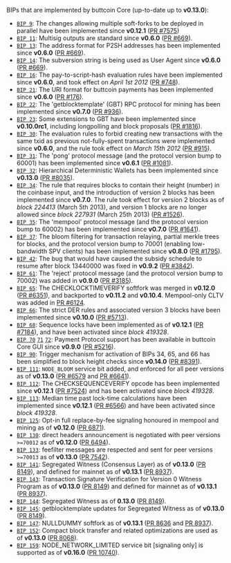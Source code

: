 BIPs that are implemented by buttcoin Core (up-to-date up to **v0.13.0**):

* [`BIP 9`](https://github.com/buttcoin/bips/blob/master/bip-0009.mediawiki): The changes allowing multiple soft-forks to be deployed in parallel have been implemented since **v0.12.1**  ([PR #7575](https://github.com/buttcoin/buttcoin/pull/7575))
* [`BIP 11`](https://github.com/buttcoin/bips/blob/master/bip-0011.mediawiki): Multisig outputs are standard since **v0.6.0** ([PR #669](https://github.com/buttcoin/buttcoin/pull/669)).
* [`BIP 13`](https://github.com/buttcoin/bips/blob/master/bip-0013.mediawiki): The address format for P2SH addresses has been implemented since **v0.6.0** ([PR #669](https://github.com/buttcoin/buttcoin/pull/669)).
* [`BIP 14`](https://github.com/buttcoin/bips/blob/master/bip-0014.mediawiki): The subversion string is being used as User Agent since **v0.6.0** ([PR #669](https://github.com/buttcoin/buttcoin/pull/669)).
* [`BIP 16`](https://github.com/buttcoin/bips/blob/master/bip-0016.mediawiki): The pay-to-script-hash evaluation rules have been implemented since **v0.6.0**, and took effect on *April 1st 2012* ([PR #748](https://github.com/buttcoin/buttcoin/pull/748)).
* [`BIP 21`](https://github.com/buttcoin/bips/blob/master/bip-0021.mediawiki): The URI format for buttcoin payments has been implemented since **v0.6.0** ([PR #176](https://github.com/buttcoin/buttcoin/pull/176)).
* [`BIP 22`](https://github.com/buttcoin/bips/blob/master/bip-0022.mediawiki): The 'getblocktemplate' (GBT) RPC protocol for mining has been implemented since **v0.7.0** ([PR #936](https://github.com/buttcoin/buttcoin/pull/936)).
* [`BIP 23`](https://github.com/buttcoin/bips/blob/master/bip-0023.mediawiki): Some extensions to GBT have been implemented since **v0.10.0rc1**, including longpolling and block proposals ([PR #1816](https://github.com/buttcoin/buttcoin/pull/1816)).
* [`BIP 30`](https://github.com/buttcoin/bips/blob/master/bip-0030.mediawiki): The evaluation rules to forbid creating new transactions with the same txid as previous not-fully-spent transactions were implemented since **v0.6.0**, and the rule took effect on *March 15th 2012* ([PR #915](https://github.com/buttcoin/buttcoin/pull/915)).
* [`BIP 31`](https://github.com/buttcoin/bips/blob/master/bip-0031.mediawiki): The 'pong' protocol message (and the protocol version bump to 60001) has been implemented since **v0.6.1** ([PR #1081](https://github.com/buttcoin/buttcoin/pull/1081)).
* [`BIP 32`](https://github.com/buttcoin/bips/blob/master/bip-0032.mediawiki): Hierarchical Deterministic Wallets has been implemented since **v0.13.0** ([PR #8035](https://github.com/buttcoin/buttcoin/pull/8035)).
* [`BIP 34`](https://github.com/buttcoin/bips/blob/master/bip-0034.mediawiki): The rule that requires blocks to contain their height (number) in the coinbase input, and the introduction of version 2 blocks has been implemented since **v0.7.0**. The rule took effect for version 2 blocks as of *block 224413* (March 5th 2013), and version 1 blocks are no longer allowed since *block 227931* (March 25th 2013) ([PR #1526](https://github.com/buttcoin/buttcoin/pull/1526)).
* [`BIP 35`](https://github.com/buttcoin/bips/blob/master/bip-0035.mediawiki): The 'mempool' protocol message (and the protocol version bump to 60002) has been implemented since **v0.7.0** ([PR #1641](https://github.com/buttcoin/buttcoin/pull/1641)).
* [`BIP 37`](https://github.com/buttcoin/bips/blob/master/bip-0037.mediawiki): The bloom filtering for transaction relaying, partial merkle trees for blocks, and the protocol version bump to 70001 (enabling low-bandwidth SPV clients) has been implemented since **v0.8.0** ([PR #1795](https://github.com/buttcoin/buttcoin/pull/1795)).
* [`BIP 42`](https://github.com/buttcoin/bips/blob/master/bip-0042.mediawiki): The bug that would have caused the subsidy schedule to resume after block 13440000 was fixed in **v0.9.2** ([PR #3842](https://github.com/buttcoin/buttcoin/pull/3842)).
* [`BIP 61`](https://github.com/buttcoin/bips/blob/master/bip-0061.mediawiki): The 'reject' protocol message (and the protocol version bump to 70002) was added in **v0.9.0** ([PR #3185](https://github.com/buttcoin/buttcoin/pull/3185)).
* [`BIP 65`](https://github.com/buttcoin/bips/blob/master/bip-0065.mediawiki): The CHECKLOCKTIMEVERIFY softfork was merged in **v0.12.0** ([PR #6351](https://github.com/buttcoin/buttcoin/pull/6351)), and backported to **v0.11.2** and **v0.10.4**. Mempool-only CLTV was added in [PR #6124](https://github.com/buttcoin/buttcoin/pull/6124).
* [`BIP 66`](https://github.com/buttcoin/bips/blob/master/bip-0066.mediawiki): The strict DER rules and associated version 3 blocks have been implemented since **v0.10.0** ([PR #5713](https://github.com/buttcoin/buttcoin/pull/5713)).
* [`BIP 68`](https://github.com/buttcoin/bips/blob/master/bip-0068.mediawiki): Sequence locks have been implemented as of **v0.12.1**  ([PR #7184](https://github.com/buttcoin/buttcoin/pull/7184)), and have been activated since *block 419328*.
* [`BIP 70`](https://github.com/buttcoin/bips/blob/master/bip-0070.mediawiki) [`71`](https://github.com/buttcoin/bips/blob/master/bip-0071.mediawiki) [`72`](https://github.com/buttcoin/bips/blob/master/bip-0072.mediawiki): Payment Protocol support has been available in buttcoin Core GUI since **v0.9.0** ([PR #5216](https://github.com/buttcoin/buttcoin/pull/5216)).
* [`BIP 90`](https://github.com/buttcoin/bips/blob/master/bip-0090.mediawiki): Trigger mechanism for activation of BIPs 34, 65, and 66 has been simplified to block height checks since **v0.14.0** ([PR #8391](https://github.com/buttcoin/buttcoin/pull/8391)).
* [`BIP 111`](https://github.com/buttcoin/bips/blob/master/bip-0111.mediawiki): `NODE_BLOOM` service bit added, and enforced for all peer versions as of **v0.13.0** ([PR #6579](https://github.com/buttcoin/buttcoin/pull/6579) and [PR #6641](https://github.com/buttcoin/buttcoin/pull/6641)).
* [`BIP 112`](https://github.com/buttcoin/bips/blob/master/bip-0112.mediawiki): The CHECKSEQUENCEVERIFY opcode has been implemented since **v0.12.1** ([PR #7524](https://github.com/buttcoin/buttcoin/pull/7524)) and has been activated since *block 419328*.
* [`BIP 113`](https://github.com/buttcoin/bips/blob/master/bip-0113.mediawiki): Median time past lock-time calculations have been implemented since **v0.12.1** ([PR #6566](https://github.com/buttcoin/buttcoin/pull/6566)) and have been activated since *block 419328*.
* [`BIP 125`](https://github.com/buttcoin/bips/blob/master/bip-0125.mediawiki): Opt-in full replace-by-fee signaling honoured in mempool and mining as of **v0.12.0** ([PR 6871](https://github.com/buttcoin/buttcoin/pull/6871)).
* [`BIP 130`](https://github.com/buttcoin/bips/blob/master/bip-0130.mediawiki): direct headers announcement is negotiated with peer versions `>=70012` as of **v0.12.0** ([PR 6494](https://github.com/buttcoin/buttcoin/pull/6494)).
* [`BIP 133`](https://github.com/buttcoin/bips/blob/master/bip-0133.mediawiki): feefilter messages are respected and sent for peer versions `>=70013` as of **v0.13.0** ([PR 7542](https://github.com/buttcoin/buttcoin/pull/7542)).
* [`BIP 141`](https://github.com/buttcoin/bips/blob/master/bip-0141.mediawiki): Segregated Witness (Consensus Layer) as of **v0.13.0** ([PR 8149](https://github.com/buttcoin/buttcoin/pull/8149)), and defined for mainnet as of **v0.13.1** ([PR 8937](https://github.com/buttcoin/buttcoin/pull/8937)).
* [`BIP 143`](https://github.com/buttcoin/bips/blob/master/bip-0143.mediawiki): Transaction Signature Verification for Version 0 Witness Program as of **v0.13.0** ([PR 8149](https://github.com/buttcoin/buttcoin/pull/8149)) and defined for mainnet as of **v0.13.1** ([PR 8937](https://github.com/buttcoin/buttcoin/pull/8937)).
* [`BIP 144`](https://github.com/buttcoin/bips/blob/master/bip-0144.mediawiki): Segregated Witness as of **0.13.0** ([PR 8149](https://github.com/buttcoin/buttcoin/pull/8149)).
* [`BIP 145`](https://github.com/buttcoin/bips/blob/master/bip-0145.mediawiki): getblocktemplate updates for Segregated Witness as of **v0.13.0** ([PR 8149](https://github.com/buttcoin/buttcoin/pull/8149)).
* [`BIP 147`](https://github.com/buttcoin/bips/blob/master/bip-0147.mediawiki): NULLDUMMY softfork as of **v0.13.1** ([PR 8636](https://github.com/buttcoin/buttcoin/pull/8636) and [PR 8937](https://github.com/buttcoin/buttcoin/pull/8937)).
* [`BIP 152`](https://github.com/buttcoin/bips/blob/master/bip-0152.mediawiki): Compact block transfer and related optimizations are used as of **v0.13.0** ([PR 8068](https://github.com/buttcoin/buttcoin/pull/8068)).
* [`BIP 159`](https://github.com/buttcoin/bips/blob/master/bip-0159.mediawiki): NODE_NETWORK_LIMITED service bit [signaling only] is supported as of **v0.16.0** ([PR 10740](https://github.com/buttcoin/buttcoin/pull/10740)).
